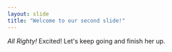 ```yaml
---
layout: slide
title: "Welcome to our second slide!"
---
```

*All Righty!* Excited! Let's keep going and finish her up.
